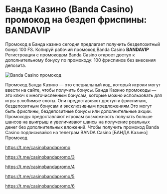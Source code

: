# Банда Казино (Banda Casino) промокод на бездеп фриспины: BANDAVIP
Промокод в Банда казино сегодня предлагает получить бездепозитный бонус 100 FS. Копируй рабочий промокод Banda Casino **BANDAVIP**
Регистроация с промокодом Banda Casino откроет доступ к дополнительному бонусу по промокоду: 100 фриспинов без внесения депозита.

![Banda Casino промокод](https://github.com/user-attachments/assets/76038ae5-7e8e-4442-a4f2-60a6ba62b0f0)

Промокод Банда Казино — это специальный код, который игроки могут ввести на сайте, чтобы получить бонусы. Банда Казино промокоды — это ключ к многочисленным бонусам, которые можно использовать для игры в любимые слоты. Они предоставляют доступ к фриспинам, бездепозитным бонусам и эксклюзивным предложениям.Это могут быть фриспины, бездепозитные бонусы или дополнительные акции.
Промокоды предоставляют игрокам возможность получать больше шансов на выигрыш и увеличивают шансы на получение реальных денег без дополнительных вложений.
Чтобы получить промокод Banda Casino подписывайся на телеграм BANDA Casino [БАНДА Казино] Промокод

https://t.me/casinobandapromo

https://t.me/casinobandapromo/3

https://t.me/casinobandapromo/4

https://t.me/casinobandapromo/5

https://t.me/casinobandapromo/6
